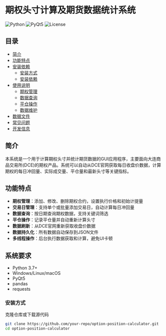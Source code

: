# 期权头寸计算及期货数据统计系统

![Python](https://img.shields.io/badge/Python-3.7%2B-blue)
![PyQt5](https://img.shields.io/badge/GUI-PyQt5-green)
![License](https://img.shields.io/badge/License-MIT-orange)

## 目录
- [简介](#简介)
- [功能特点](#功能特点)
- [安装依赖](#安装依赖)
  - [安装方式](#安装方式)
  - [安装依赖](#安装依赖)
- [使用说明](#使用说明)
  - [期权管理](#期权管理)
  - [数据查询](#数据查询)
  - [平仓操作](#平仓操作)
  - [数据维护](#数据维护)
- [数据文件](#数据文件)
- [常见问题](#常见问题)
- [开发信息](#开发信息)
  
## 简介

本系统是一个用于计算期权头寸并统计期货数据的GUI应用程序，主要面向大连商品交易所(DCE)的期权产品。系统可以自动从DCE官网获取每日收盘价数据，计算期权的每日冲回量、实际成交量、平仓量和最新头寸等关键指标。

## 功能特点

- **期权管理**：添加、修改、删除期权合约，设置执行价格和初始计提量
- **交易日管理**：支持单个或批量添加交易日，自动计算每日冲回量
- **数据查询**：按日期查询期权数据，支持关键词筛选
- **平仓操作**：记录平仓量并自动重新计算头寸
- **数据刷新**：从DCE官网重新获取收盘价数据
- **数据持久化**：所有数据自动保存到JSON文件
- **多线程操作**：后台执行数据获取和计算，避免UI卡顿

## 系统要求

- Python 3.7+
- Windows/Linux/macOS
- PyQt5
- pandas
- requests

### 安装方式
克隆仓库或下载源代码
```bash
git clone https://github.com/your-repo/option-position-calculator.git
cd option-position-calculator


